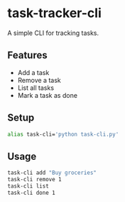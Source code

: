 # task-tracker-cli

A simple CLI for tracking tasks.

## Features

- Add a task
- Remove a task
- List all tasks
- Mark a task as done

## Setup

```bash
alias task-cli='python task-cli.py'
```

## Usage

```bash
task-cli add "Buy groceries"
task-cli remove 1
task-cli list
task-cli done 1 
```
